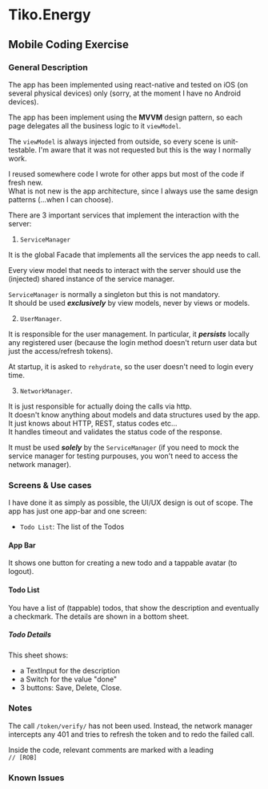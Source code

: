 # Tiko.Energy
## Mobile Coding Exercise

### General Description

The app has been implemented using react-native and tested on iOS (on several physical devices) only (sorry, at the moment I have no Android devices).

The app has been implement using the **MVVM** design pattern, so each page delegates all the business logic to it `viewModel`.

The `viewModel` is always injected from outside, so every scene is unit-testable. I'm aware that it was not requested but this is the way I normally work.

I reused somewhere code I wrote for other apps but most of the code if fresh new.  
What is not new is the app architecture, since I always use the same design patterns (...when I can choose).

There are 3 important services that implement the interaction with the server:

1. `ServiceManager`

It is the global Facade that implements all the services the app needs to call. 

Every view model that needs to interact with the server should use the (injected) shared instance of the service manager.

`ServiceManager` is normally a singleton but this is not mandatory.  
It should be used ***exclusively*** by view models, never by views or models.

2. `UserManager`.

It is responsible for the user management.
In particular, it ***persists*** locally any registered user (because the login method doesn't return user data but just the access/refresh tokens).

At startup, it is asked to `rehydrate`, so the user doesn't need to login every time.

3. `NetworkManager`. 

It is just responsible for actually doing the calls via http.  
It doesn't know anything about models and data structures used by the app.  
It just knows about HTTP, REST, status codes etc...  
It handles timeout and validates the status code of the response.

It must be used ***solely*** by the `ServiceManager` (if you need to mock the service manager for testing purpouses, you won't need to access the network manager).

### Screens & Use cases

I have done it as simply as possible, the UI/UX design is out of scope.
The app has just one app-bar and one screen: 

- `Todo List`: The list of the Todos 

#### App Bar

It shows one button for creating a new todo and a tappable avatar (to logout).

#### Todo List

You have a list of (tappable) todos, that show the description and eventually a checkmark.
The details are shown in a bottom sheet.

##### **Todo Details**

This sheet shows:

- a TextInput for the description
- a Switch for the value "done"
- 3 buttons: Save, Delete, Close.

### Notes

The call `/token/verify/` has not been used.
Instead, the network manager intercepts any 401 and tries to refresh the token and to redo the failed call.

Inside the code, relevant comments are marked with a leading  
`// [ROB]`

### Known Issues


